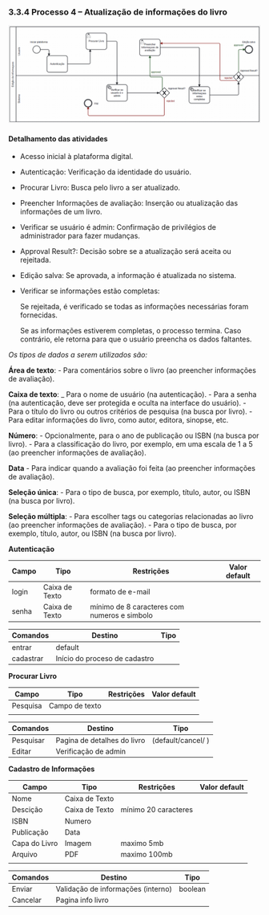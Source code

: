 ### 3.3.4 Processo 4 – Atualização de informações do livro


![Exemplo de um Modelo BPMN do PROCESSO 4](images/processo4.png "Modelo BPMN do Processo 4.")


#### Detalhamento das atividades

- Acesso inicial à plataforma digital.
- Autenticação: Verificação da identidade do usuário.
- Procurar Livro: Busca pelo livro a ser atualizado.
- Preencher Informações de avaliação: Inserção ou atualização das informações de um livro.
- Verificar se usuário é admin: Confirmação de privilégios de administrador para fazer mudanças.
- Approval Result?: Decisão sobre se a atualização será aceita ou rejeitada.
- Edição salva: Se aprovada, a informação é atualizada no sistema.
- Verificar se informações estão completas:

    Se rejeitada, é verificado se todas as informações necessárias foram fornecidas.
  
    Se as informações estiverem completas, o processo termina. Caso contrário, ele retorna para que o usuário preencha os dados faltantes.

_Os tipos de dados a serem utilizados são:_

 **Área de texto**: - Para comentários sobre o livro (ao preencher informações de avaliação).

 **Caixa de texto**: _ Para o nome de usuário (na autenticação).
                       - Para a senha (na autenticação, deve ser protegida e oculta na interface do usuário).
                       - Para o título do livro ou outros critérios de pesquisa (na busca por livro).
                       - Para editar informações do livro, como autor, editora, sinopse, etc.

 **Número**: - Opcionalmente, para o ano de publicação ou ISBN (na busca por livro).
               - Para a classificação do livro, por exemplo, em uma escala de 1 a 5 (ao preencher informações de avaliação).

 **Data** - Para indicar quando a avaliação foi feita (ao preencher informações de avaliação).

 **Seleção única**: - Para o tipo de busca, por exemplo, título, autor, ou ISBN (na busca por livro).

 **Seleção múltipla**: - Para escolher tags ou categorias relacionadas ao livro (ao preencher informações de avaliação).
                         - Para o tipo de busca, por exemplo, título, autor, ou ISBN (na busca por livro).


**Autenticação**

| **Campo** | **Tipo**       | **Restrições**                               | **Valor default** |
| --------- | -------------- | -------------------------------------------- | ----------------- |
| login     | Caixa de Texto | formato de e-mail                            |                   |
| senha     | Caixa de Texto | mínimo de 8 caracteres com numeros e simbolo |

| **Comandos** | **Destino**                   | **Tipo** |
| ------------ | ----------------------------- | -------- |
| entrar       | default                       |          |
| cadastrar    | Início do proceso de cadastro |          |


**Procurar Livro**

| **Campo** | **Tipo**       | **Restrições** | **Valor default** |
| --------- | -------------- | -------------- | ----------------- |
| Pesquisa  | Campo de texto |                |                   |
|           |                |                |                   |

| **Comandos** | **Destino**                 | **Tipo**            |
| ------------ | --------------------------- | ------------------- |
| Pesquisar    | Pagina de detalhes do livro | (default/cancel/  ) |
| Editar       | Verificação de admin        |                     |


**Cadastro de Informações**

| **Campo**     | **Tipo**       | **Restrições**       | **Valor default** |
| ------------- | -------------- | -------------------- | ----------------- |
| Nome          | Caixa de Texto |                      |                   |
| Descição      | Caixa de Texto | mínimo 20 caracteres |                   |
| ISBN          | Numero         |                      |                   |
| Publicação    | Data           |                      |                   |
| Capa do Livro | Imagem         | maximo 5mb           |                   |
| Arquivo       | PDF            | maximo 100mb         |                   |
|               |                |                      |                   |

| **Comandos** | **Destino**                        | **Tipo** |
| ------------ | ---------------------------------- | -------- |
| Enviar       | Validação de informações (interno) | boolean  |
| Cancelar     | Pagina info livro                  |          |
